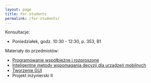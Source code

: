 ```yaml
---
layout: page
title: For students
permalink: /for-students/
---
```


Konsultacje:

* Poniedziałek, godz. 10:30 - 12:30, p. 353, B1

Materiały do przedmiotów:

* [Programowanie współbieżne i rozproszone](pwir)
* [Inteligentne metody wspomagania decyzji dla urządzeń mobilnych](iswddum)
* [Tworzenie GUI](tgui)
* Projekt inżynierski II
